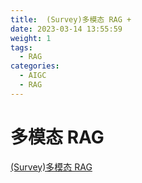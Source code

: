 ```yaml
---
title:  (Survey)多模态 RAG + 
date: 2023-03-14 13:55:59
weight: 1
tags:
  - RAG
categories: 
  - AIGC
  - RAG  
---
```


<p></p>
<!-- more -->


# 多模态 RAG
[(Survey)多模态 RAG](https://candied-skunk-1ca.notion.site/A-Survey-on-Multimodal-Retrieval-Augmented-Generation-1ebbfe211084808ab147d95e07c9cfd4?pvs=4)